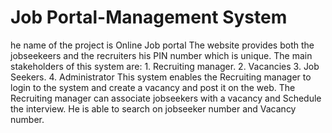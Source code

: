 # Job Portal-Management System
 he name of the project is Online Job portal  The website provides both the jobseekeers and the recruiters his PIN number which is unique.  The main stakeholders of this system are:  1. Recruiting manager.  2. Vacancies  3. Job Seekers.  4. Administrator  This system enables the Recruiting manager to login to the system and create a vacancy and post it on the web. The Recruiting manager can associate jobseekers with a vacancy and Schedule the interview. He is able to search on jobseeker number and Vacancy number.
